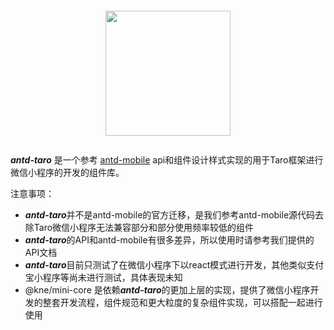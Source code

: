 <img title="" src="https://www.kne-union.top/static-data/antd-taro/index.jpg" alt="" width="200" style="margin: 2em auto;display: block;">

***antd-taro*** 是一个参考 [antd-mobile](https://mobile.ant.design/) api和组件设计样式实现的用于Taro框架进行微信小程序的开发的组件库。


注意事项：

* ***antd-taro***并不是antd-mobile的官方迁移，是我们参考antd-mobile源代码去除Taro微信小程序无法兼容部分和部分使用频率较低的组件
* ***antd-taro***的API和antd-mobile有很多差异，所以使用时请参考我们提供的API文档
* ***antd-taro***目前只测试了在微信小程序下以react模式进行开发，其他类似支付宝小程序等尚未进行测试，具体表现未知
* @kne/mini-core 是依赖***antd-taro***的更加上层的实现，提供了微信小程序开发的整套开发流程，组件规范和更大粒度的复杂组件实现，可以搭配一起进行使用


